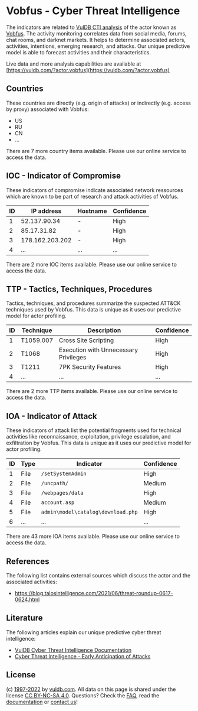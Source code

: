 # Vobfus - Cyber Threat Intelligence

The indicators are related to [VulDB CTI analysis](https://vuldb.com/?kb.cti) of the actor known as [Vobfus](https://vuldb.com/?actor.vobfus). The activity monitoring correlates data from social media, forums, chat rooms, and darknet markets. It helps to determine associated actors, activities, intentions, emerging research, and attacks. Our unique predictive model is able to forecast activities and their characteristics.

Live data and more analysis capabilities are available at [https://vuldb.com/?actor.vobfus](https://vuldb.com/?actor.vobfus)

## Countries

These countries are directly (e.g. origin of attacks) or indirectly (e.g. access by proxy) associated with Vobfus:

* US
* RU
* CN
* ...

There are 7 more country items available. Please use our online service to access the data.

## IOC - Indicator of Compromise

These indicators of compromise indicate associated network ressources which are known to be part of research and attack activities of Vobfus.

ID | IP address | Hostname | Confidence
-- | ---------- | -------- | ----------
1 | 52.137.90.34 | - | High
2 | 85.17.31.82 | - | High
3 | 178.162.203.202 | - | High
4 | ... | ... | ...

There are 2 more IOC items available. Please use our online service to access the data.

## TTP - Tactics, Techniques, Procedures

Tactics, techniques, and procedures summarize the suspected ATT&CK techniques used by Vobfus. This data is unique as it uses our predictive model for actor profiling.

ID | Technique | Description | Confidence
-- | --------- | ----------- | ----------
1 | T1059.007 | Cross Site Scripting | High
2 | T1068 | Execution with Unnecessary Privileges | High
3 | T1211 | 7PK Security Features | High
4 | ... | ... | ...

There are 2 more TTP items available. Please use our online service to access the data.

## IOA - Indicator of Attack

These indicators of attack list the potential fragments used for technical activities like reconnaissance, exploitation, privilege escalation, and exfiltration by Vobfus. This data is unique as it uses our predictive model for actor profiling.

ID | Type | Indicator | Confidence
-- | ---- | --------- | ----------
1 | File | `/setSystemAdmin` | High
2 | File | `/uncpath/` | Medium
3 | File | `/webpages/data` | High
4 | File | `account.asp` | Medium
5 | File | `admin\model\catalog\download.php` | High
6 | ... | ... | ...

There are 43 more IOA items available. Please use our online service to access the data.

## References

The following list contains external sources which discuss the actor and the associated activities:

* https://blog.talosintelligence.com/2021/06/threat-roundup-0617-0624.html

## Literature

The following articles explain our unique predictive cyber threat intelligence:

* [VulDB Cyber Threat Intelligence Documentation](https://vuldb.com/?kb.cti)
* [Cyber Threat Intelligence - Early Anticipation of Attacks](https://www.scip.ch/en/?labs.20201022)

## License

(c) [1997-2022](https://vuldb.com/?kb.changelog) by [vuldb.com](https://vuldb.com/?kb.about). All data on this page is shared under the license [CC BY-NC-SA 4.0](https://creativecommons.org/licenses/by-nc-sa/4.0/). Questions? Check the [FAQ](https://vuldb.com/?kb.faq), read the [documentation](https://vuldb.com/?kb) or [contact us](https://vuldb.com/?contact)!
